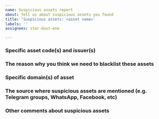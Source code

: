 ```yaml
---
name: Suspicious assets report
about: Tell us about suspicious assets you found
title: 'Suspicious assets: <asset name>'
labels: ''
assignees: star-dust-one

---
```


<!-- Please enter all the information you found before submitting your issue -->

<!-- Required -->
### Specific asset code(s) and issuer(s)

<!-- Required -->
### The reason why you think we need to blacklist these assets

<!-- Optional -->
### Specific domain(s) of asset

<!-- Optional -->
### The source where suspicious assets are mentioned (e.g. Telegram groups, WhatsApp, Facebook, etc)

<!-- Optional -->
### Other comments about suspicious assets
